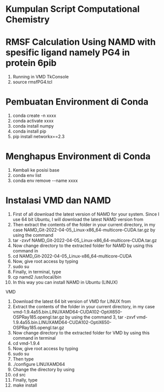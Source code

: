 # Kumpulan Script Computational Chemistry
# RMSF Calculation Using NAMD with spesific ligand namely PG4 in protein 6pib #
1. Running in VMD TkConsole
2. source rmsfPG4.tcl

# Pembuatan Environment di Conda #
1. conda create -n xxxx
2. conda activate xxxx
3. conda install numpy
4. conda install pip
5. pip install networkx==2.3

# Menghapus Environment di Conda #
1. Kembali ke posisi base
2. conda env list 
3. conda env remove --name xxxx


# Instalasi VMD dan NAMD #
1. First of all download the latest version of NAMD for your system. Since I use 64 bit Ubuntu, I will download the latest NAMD version from
2. Then extract the contents of the folder in your current directory, in my case NAMD_Git-2022-04-05_Linux-x86_64-multicore-CUDA.tar.gz by using the command
3. tar -zxvf NAMD_Git-2022-04-05_Linux-x86_64-multicore-CUDA.tar.gz
4. Now change directory to the extracted folder for NAMD by using this command in
5. cd NAMD_Git-2022-04-05_Linux-x86_64-multicore-CUDA
6. Now, give root access by typing
7. sudo su
8. Finally, in terminal, type
9. cp namd2 /usr/local/bin
10. In this way you can install NAMD in Ubuntu (LINUX)

VMD
1. Download the latest 64 bit version of VMD for LINUX from
2. Extract the contents of the folder in your current directory, in my case vmd-1.9.4a55.bin.LINUXAMD64-CUDA102-OptiX650-OSPRay185.opengl.tar.gz by using the command
3, tar -zxvf vmd-1.9.4a55.bin.LINUXAMD64-CUDA102-OptiX650-OSPRay185.opengl.tar.gz
4. Now change directory to the extracted folder for VMD by using this command in terminal
5. cd vmd-1.9.4
6. Now, give root access by typing
7. sudo su
8. Then type
9. ./configure LINUXAMD64
10. Change the directory by using
11. cd src
12. Finally, type
13. make install
